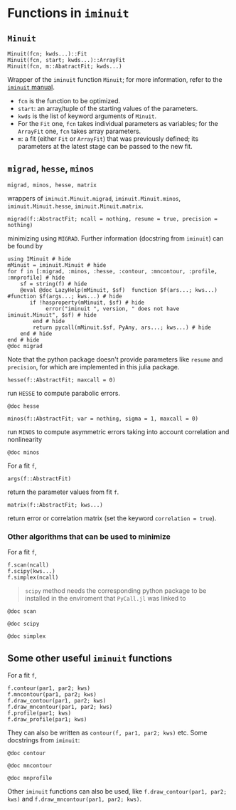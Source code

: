 # Functions in `iminuit`

## `Minuit`
```
Minuit(fcn; kwds...)::Fit
Minuit(fcn, start; kwds...)::ArrayFit
Minuit(fcn, m::AbatractFit; kwds...)
```

 Wrapper of the `iminuit` function `Minuit`; for more information, refer to the [`iminuit` manual](https://iminuit.readthedocs.io/en/stable/about.html).
 * `fcn` is the function to be optimized.
 * `start`: an array/tuple of the starting values of the parameters.
 * `kwds` is the list of keyword arguments of `Minuit`. 
 * For the `Fit` one, `fcn` takes individual parameters as variables; for the `ArrayFit` one, `fcn` takes array parameters.
 * `m`: a fit (either `Fit` or `ArrayFit`) that was previously defined; its parameters at the latest stage can be passed to the new fit.


## `migrad`, `hesse`, `minos`

```
migrad, minos, hesse, matrix
```
wrappers of `iminuit.Minuit.migrad`, `iminuit.Minuit.minos`, `iminuit.Minuit.hesse`, `iminuit.Minuit.matrix`.

```
migrad(f::AbstractFit; ncall = nothing, resume = true, precision = nothing)
```
minimizing using `MIGRAD`. Further information (docstring from `iminuit`) can be found by
```@example 1
using IMinuit # hide
mMinuit = iminuit.Minuit # hide
for f in [:migrad, :minos, :hesse, :contour, :mncontour, :profile, :mnprofile] # hide
    sf = string(f) # hide
    @eval @doc LazyHelp(mMinuit, $sf)  function $f(ars...; kws...) #function $f(args...; kws...) # hide
       if !hasproperty(mMinuit, $sf) # hide
            error("iminuit ", version, " does not have iminuit.Minuit", $sf) # hide
        end # hide
        return pycall(mMinuit.$sf, PyAny, ars...; kws...) # hide
    end # hide
end # hide
@doc migrad
```
Note that the python package doesn't provide parameters like `resume` and `precision`, for which are implemented in this julia package.

```
hesse(f::AbstractFit; maxcall = 0)
```
run `HESSE` to compute parabolic errors.
```@example 1
@doc hesse
```


```
minos(f::AbstractFit; var = nothing, sigma = 1, maxcall = 0)
```
run `MINOS` to compute asymmetric errors taking into account correlation and nonlinearity
```@example 1
@doc minos
```


For a fit `f`, 
```
args(f::AbstractFit)
```
return the parameter values from fit `f`.

```
matrix(f::AbstractFit; kws...) 
```
return error or correlation matrix (set the keyword `correlation = true`).

### Other algorithms that can be used to minimize
For a fit `f`, 
```
f.scan(ncall)
f.scipy(kws...)
f.simplex(ncall)
```
> `scipy` method needs the corresponding python package to be installed in the enviroment that `PyCall.jl` was linked to
```@example 1
@doc scan
```
```@example 1
@doc scipy
```
```@example 1
@doc simplex
```

##  Some other useful `iminuit` functions

For a fit `f`, 
```
f.contour(par1, par2; kws)
f.mncontour(par1, par2; kws)
f.draw_contour(par1, par2; kws)
f.draw_mncontour(par1, par2; kws)
f.profile(par1; kws)
f.draw_profile(par1; kws)
```

They can also be written as `contour(f, par1, par2; kws)` etc. Some docstrings from `iminuit`:

```@example 1
@doc contour
```

```@example 1
@doc mncontour
```

```@example 1
@doc mnprofile
```

Other `iminuit` functions can also be used, like
`f.draw_contour(par1, par2; kws)` and `f.draw_mncontour(par1, par2; kws)`.